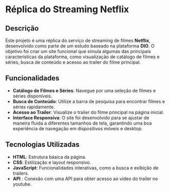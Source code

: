 # Réplica do Streaming Netflix

## Descrição

Este projeto é uma réplica do serviço de streaming de filmes **Netflix**, desenvolvido como parte de um estudo baseado na plataforma **DIO**. O objetivo foi criar um site funcional que simula algumas das principais características da plataforma, como visualização de catálogo de filmes e séries, busca de conteúdo e acesso ao trailer do filme principal.

## Funcionalidades

- **Catálogo de Filmes e Séries**: Navegue por uma seleção de filmes e séries disponíveis.
- **Busca de Conteúdo**: Utilize a barra de pesquisa para encontrar filmes e séries rapidamente.
- **Acesso ao Trailer**: Visualize o trailer do filme principal na página inicial.
- **Interface Responsiva**: O site foi desenvolvido para se ajustar de maneira fluida a diferentes tamanhos de tela, garantindo uma boa experiência de navegação em dispositivos móveis e desktop.

## Tecnologias Utilizadas

- **HTML**: Estrutura básica da página.
- **CSS**: Estilização e layout responsivo.
- **JavaScript**: Funcionalidades interativas, como a busca e exibição de trailers.
- **API** : Conexão com uma API para obter acesso ao vídeo do trailer no youtube.
